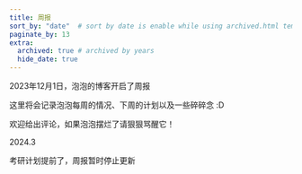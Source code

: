 ```yaml
---
title: 周报
sort_by: "date"  # sort by date is enable while using archived.html template
paginate_by: 13
extra:
  archived: true # archived by years
  hide_date: true
---
```


2023年12月1日，泡泡的博客开启了周报

这里将会记录泡泡每周的情况、下周的计划以及一些碎碎念 :D

欢迎给出评论，如果泡泡摆烂了请狠狠骂醒它！

2024.3

考研计划提前了，周报暂时停止更新
